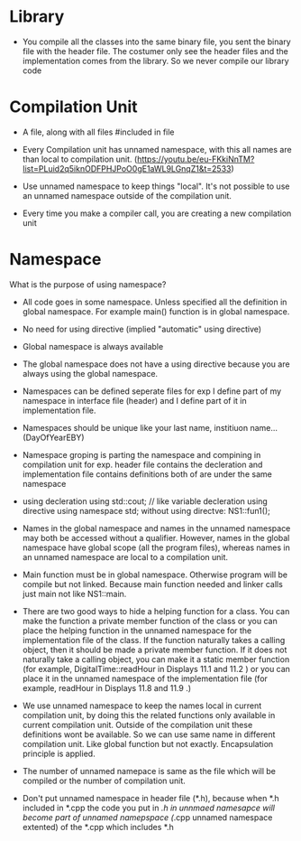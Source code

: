 # Library
* You compile all the classes into the same binary file, you sent the binary
file with the header file. The costumer only see the header files and the implementation
comes from the library. So we never compile our library code 

# Compilation Unit
* A file, along with all files #included in file

* Every Compilation unit has unnamed namespace, with this all names are than local to compilation unit.
  (https://youtu.be/eu-FKkiNnTM?list=PLuid2q5iknODFPHJPoO0gE1aWL9LGnqZ1&t=2533)

* Use unnamed namespace to keep things "local". It's not possible to use an unnamed namespace outside of the compilation unit.

* Every time you make a compiler call, you are creating a new compilation unit

# Namespace
What is the purpose of using namespace?

* All code goes in some namespace. Unless specified all the definition in global namespace. For example main() function is in global namespace.

* No need for using directive (implied "automatic" using directive)

* Global namespace is always available

* The global namespace does not have
a using directive because you are always using the global namespace.

* Namespaces can be defined seperate files for exp I define part of my namespace in interface file (header) and I define part of it in implementation file.

* Namespaces should be unique like your last name, institiuon name... (DayOfYearEBY)

* Namespace groping is parting the namespace and compining in compilation unit
for exp. header file contains the decleration and implementation file contains definitions both of are under the same namespace   

* using decleration
    using std::cout; // like variable decleration
 using directive
    using namespace std;
 without using directve:
    NS1::fun1();


* Names in the global namespace and names in the unnamed namespace may both be
accessed without a qualifier. However, names in the global namespace have global
scope (all the program files), whereas names in an unnamed namespace are local to a
compilation unit.

* Main function must be in global namespace. Otherwise program will be compile but not linked. Because main function needed and linker calls just main not like NS1::main.    

* There are two good ways to hide a helping function for a class. You can make the
function a private member function of the class or you can place the helping function
in the unnamed namespace for the implementation file of the class. If the function
naturally takes a calling object, then it should be made a private member function. If
it does not naturally take a calling object, you can make it a static member function
(for example, DigitalTime::readHour in Displays 11.1 and 11.2 ) or you can place
it in the unnamed namespace of the implementation file (for example, readHour in
Displays 11.8 and 11.9 .)

* We use unnamed namespace to keep the names local in current compilation unit, by doing this the related functions only available in current compilation unit. Outside of the compilation unit these definitions wont be available. So we can use same name in different compilation unit. Like global function but not exactly. Encapsulation principle is applied.

* The number of unnamed namepace is same as the file which will be compiled or the number of compilation unit.

* Don't put unnamed namespace in header file (*.h), because when *.h included in *.cpp the code you put in *.h in unnmaed namesapce will become part of unnamed namepspace (*.cpp unnamed namespace extented) of the *.cpp which includes *.h